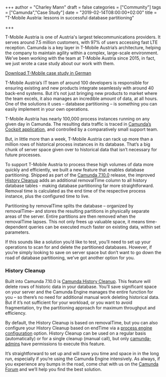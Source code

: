 +++
author = "Charley Mann"
draft = false
categories = ["Community"]
tags = ["Camunda","Case Study"]
date = "2019-02-14T08:00:00+02:00"
title = "T-Mobile Austria: lessons in successful database partitioning"

+++

T-Mobile Austria is one of Austria's largest telecommunications providers. It serves around 7.5 million customers, with 97% of users accessing fast LTE reception. Camunda is a key layer in T-Mobile Austria’s architecture, helping the company to maintain agility within a complex, large-scale environment. We’ve been working with the team at T-Mobile Austria since 2015, in fact, we just wrote a case study about our work with them.

[Download T-Mobile case study in German](https://assets.ctfassets.net/vpidbgnakfvf/5vuJguInekMAdzBndkF5AA/2e0f79ecedbba0292e6cb7fb4d378ed1/Final_EN_T-Mobile_Austria.pdf)<br>
<!-- [Download T-Mobile case study in English](https://assets.ctfassets.net/vpidbgnakfvf/5vuJguInekMAdzBndkF5AA/2e0f79ecedbba0292e6cb7fb4d378ed1/Final_EN_T-Mobile_Austria.pdf)-->

T-Mobile Austria’s IT team of around 100 developers is responsible for ensuring existing and new products integrate seamlessly with around 40 back-end systems. But it’s not just bringing new products to market where the team excels, it also manages an incredible amount of data, at all hours. One of the solutions it uses –  database partitioning –  is something you can easily implement in your own operations.

<!--more-->
T-Mobile Austria has nearly 100,000 process instances running on any given day in Camunda. The resulting data traffic is traced in [Camunda’s Cockpit application](https://docs.camunda.org/manual/7.10/webapps/cockpit/), and controlled by a comparatively small support team.

But, in little more than a week, T-Mobile Austria can rack up more than a million rows of historical process instances in its database. That’s a big chunk of server space given over to historical data that isn’t necessary for future processes.

To support T-Mobile Austria to process these high volumes of data more quickly and efficiently, we built a new feature that enables database partitioning. Shipped as part of the  [Camunda 7.10.0](https://docs.camunda.org/manual/latest/update/minor/79-to-710/) release, the improved [History Cleanup](https://docs.camunda.org/manual/7.10/user-guide/process-engine/history/#history-cleanup) adds an additional removalTime column to all history database tables - making database partitioning far more straightforward.  Removal time is calculated as the end time of the respective process instance, plus the configured time to live.

Partitioning by removalTime splits the database – organized by removalTime– and stores the resulting partitions in physically separate areas of the server. Entire partitions are then removed when the removalTime lapses. This not only frees up valuable space, it means time-dependent queries can be executed much faster on existing data, within set parameters.  

If this sounds like a solution you’d like to test, you’ll need to set up your operations to scan for and delete the partitioned databases. However, if you’re simply looking to save on server space but don’t want to go down the road of database partitioning, we’ve got another option for you.

### History Cleanup

Built into Camunda 7.10.0 is [Camunda History Cleanup](https://docs.camunda.org/manual/7.10/user-guide/process-engine/history/#history-cleanup). This feature will delete rows of historic data in your database. You’ll save significant space on your server and the Camunda Engine manages the entire function for you – so there’s no need for additional manual work deleting historical data. But if it’s not sufficient for your workload, or you want to avoid fragmentation, try the partitioning approach for maximum throughput and efficiency.

By default, the History Cleanup is based on removalTime, but you can also configure your History Cleanup based on endTime via a [process engine configuration](https://docs.camunda.org/manual/7.10/reference/deployment-descriptors/tags/process-engine/) option. History Cleanup can be used on a regular basis (automatically) or for a single cleanup (manual call), but only [camunda-admins](https://docs.camunda.org/manual/7.10/user-guide/process-engine/authorization-service/#the-camunda-admin-group) have permissions to execute this feature.

It’s straightforward to set up and will save you time and space in in the long run, especially if you’re using the Camunda Engine intensively.  As always, if you experience any bumps in the road, come chat with us on the [Camunda Forum](https://forum.camunda.org/) and we’ll help you find the best solution.

